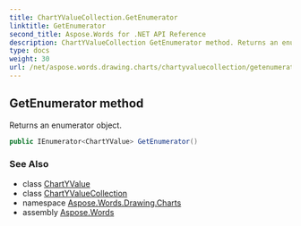 ```yaml
---
title: ChartYValueCollection.GetEnumerator
linktitle: GetEnumerator
second_title: Aspose.Words for .NET API Reference
description: ChartYValueCollection GetEnumerator method. Returns an enumerator object in C#.
type: docs
weight: 30
url: /net/aspose.words.drawing.charts/chartyvaluecollection/getenumerator/
---
```

## GetEnumerator method

Returns an enumerator object.

```csharp
public IEnumerator<ChartYValue> GetEnumerator()
```

### See Also

* class [ChartYValue](../../chartyvalue/)
* class [ChartYValueCollection](../)
* namespace [Aspose.Words.Drawing.Charts](../../chartyvaluecollection/)
* assembly [Aspose.Words](../../../)
